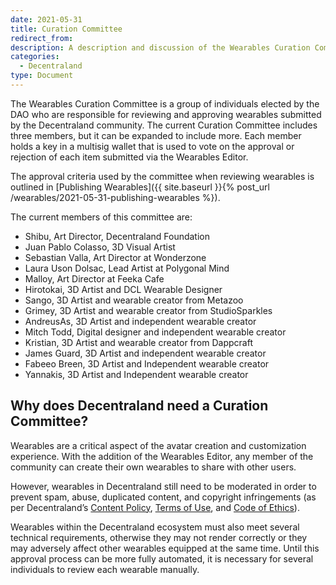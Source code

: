 ```yaml
---
date: 2021-05-31
title: Curation Committee
redirect_from:
description: A description and discussion of the Wearables Curation Committee
categories:
  - Decentraland
type: Document
---
```


The Wearables Curation Committee is a group of individuals elected by the DAO who are responsible for reviewing and approving wearables submitted by the Decentraland community. The current Curation Committee includes three members, but it can be expanded to include more. Each member holds a key in a multisig wallet that is used to vote on the approval or rejection of each item submitted via the Wearables Editor.

The approval criteria used by the committee when reviewing wearables is outlined in [Publishing Wearables]({{ site.baseurl }}{% post_url /wearables/2021-05-31-publishing-wearables %}).

The current members of this committee are:

- Shibu, Art Director, Decentraland Foundation 
- Juan Pablo Colasso, 3D Visual Artist 
- Sebastian Valla, Art Director at Wonderzone 
- Laura Uson Dolsac, Lead Artist at Polygonal Mind 
- Malloy, Art Director at Feeka Cafe 
- Hirotokai, 3D Artist and DCL Wearable Designer 
- Sango, 3D Artist and wearable creator from Metazoo
- Grimey, 3D Artist and wearable creator from StudioSparkles
- AndreusAs, 3D Artist and independent wearable creator
- Mitch Todd, Digital designer and independent wearable creator
- Kristian, 3D Artist and wearable creator from Dappcraft
- James Guard, 3D Artist and independent wearable creator
- Fabeeo Breen, 3D Artist and Independent wearable creator
- Yannakis, 3D Artist and Independent wearable creator


## Why does Decentraland need a Curation Committee?

Wearables are a critical aspect of the avatar creation and customization experience. With the addition of the Wearables Editor, any member of the community can create their own wearables to share with other users.

However, wearables in Decentraland still need to be moderated in order to prevent spam, abuse, duplicated content, and copyright infringements (as per Decentraland’s [Content Policy](https://decentraland.org/content), [Terms of Use](https://decentraland.org/terms), and [Code of Ethics](https://decentraland.org/ethics)).

Wearables within the Decentraland ecosystem must also meet several technical requirements, otherwise they may not render correctly or they may adversely affect other wearables equipped at the same time. Until this approval process can be more fully automated, it is necessary for several individuals to review each wearable manually.

